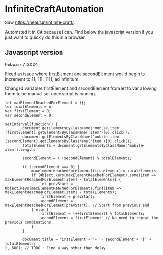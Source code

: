 # InfiniteCraftAutomation

Saw https://neal.fun/infinite-craft/.

Automated it in C# because I can. Find below the javascript version if you just want to quickly do this in a browser.

## Javascript version
Febuary 7, 2024

Fixed an issue where firstElement and secondElement would begin to increment to 11, 111, 1111, ad infinitum.

Changed variables firstElement and secondElement from let to var allowing them to be manual set once script is running.

```
let maxElementReachedForElement = {};
let totalElements = 0;
var firstElement = 0;
var secondElement = 0;

setInterval(function() {
		document.getElementsByClassName('mobile-item')[firstElement].getElementsByClassName('item')[0].click();
		document.getElementsByClassName('mobile-item')[secondElement].getElementsByClassName('item')[0].click();
		totalElements = document.getElementsByClassName('mobile-item').length;

		secondElement = (++secondElement) % totalElements;

		if (secondElement === 0) {
			maxElementReachedForElement[firstElement] = totalElements;	
			if (Object.keys(maxElementReachedForElement).some(item => maxElementReachedForElement[item] < totalElements)) {
				let prevStart = Object.keys(maxElementReachedForElement).find(item => maxElementReachedForElement[item] < totalElements);
				firstElement = prevStart;
				secondElement = maxElementReachedForElement[prevStart]; // Start from previous end
			} else {
				firstElement = (++firstElement) % totalElements;
				secondElement = firstElement; // No need to repeat the previous combinations.
			}
		}

		document.title = firstElement + '+' + secondElement + '|' + totalElements;
}, 500); // TODO : Find a way other than delay
```
